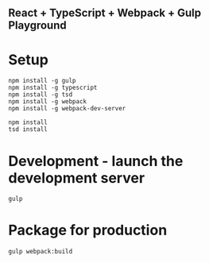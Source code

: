 ## React + TypeScript + Webpack + Gulp Playground

# Setup

    npm install -g gulp
    npm install -g typescript
    npm install -g tsd
    npm install -g webpack
    npm install -g webpack-dev-server

    npm install
    tsd install

# Development - launch the development server

    gulp

# Package for production

    gulp webpack:build


